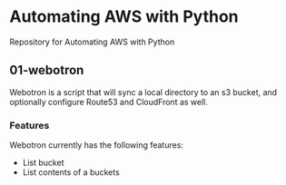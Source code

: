 # Automating AWS with Python
Repository for Automating AWS with Python

## 01-webotron

Webotron is a script that will sync a local directory to an s3 bucket, and optionally configure Route53 and CloudFront as well.

### Features

Webotron currently has the following features:

- List bucket
- List contents of a buckets

